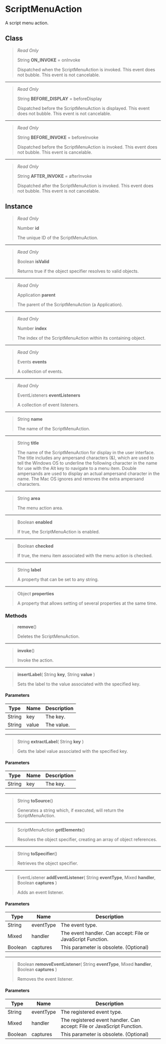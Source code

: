 # ScriptMenuAction
A script menu action.

## Class
> *Read Only* 
> 
> String **ON_INVOKE** = onInvoke
> 
> Dispatched when the ScriptMenuAction is invoked. This event does not bubble. This event is not cancelable.
*** 
> *Read Only* 
> 
> String **BEFORE_DISPLAY** = beforeDisplay
> 
> Dispatched before the ScriptMenuAction is displayed. This event does not bubble. This event is not cancelable.
*** 
> *Read Only* 
> 
> String **BEFORE_INVOKE** = beforeInvoke
> 
> Dispatched before the ScriptMenuAction is invoked. This event does not bubble. This event is cancelable.
*** 
> *Read Only* 
> 
> String **AFTER_INVOKE** = afterInvoke
> 
> Dispatched after the ScriptMenuAction is invoked. This event does not bubble. This event is not cancelable.

## Instance
> *Read Only* 
> 
> Number **id** 
>
> The unique ID of the ScriptMenuAction.
*** 
> *Read Only* 
> 
> Boolean **isValid** 
>
> Returns true if the object specifier resolves to valid objects.
*** 
> *Read Only* 
> 
> Application **parent** 
>
> The parent of the ScriptMenuAction (a Application).
*** 
> *Read Only* 
> 
> Number **index** 
>
> The index of the ScriptMenuAction within its containing object.
*** 
> *Read Only* 
> 
> Events **events** 
>
> A collection of events.
*** 
> *Read Only* 
> 
> EventListeners **eventListeners** 
>
> A collection of event listeners.
*** 
> String **name** 
>
> The name of the ScriptMenuAction.
*** 
> String **title** 
>
> The name of the ScriptMenuAction for display in the user interface. The title includes any ampersand characters (&), which are used to tell the Windows OS to underline the following character in the name for use with the Alt key to navigate to a menu item. Double ampersands are used to display an actual ampersand character in the name. The Mac OS ignores and removes the extra ampersand characters.
*** 
> String **area** 
>
> The menu action area.
*** 
> Boolean **enabled** 
>
> If true, the ScriptMenuAction is enabled.
*** 
> Boolean **checked** 
>
> If true, the menu item associated with the menu action is checked.
*** 
> String **label** 
>
> A property that can be set to any string.
*** 
> Object **properties** 
>
> A property that allows setting of several properties at the same time.

### Methods
> **remove**()
> 
> Deletes the ScriptMenuAction.
*** 
> **invoke**()
> 
> Invoke the action.
*** 
> **insertLabel**( String **key**, String **value** )
> 
> Sets the label to the value associated with the specified key.
#### Parameters
| Type | Name | Description |
|---|---|---|
| String | key | The key. |
| String | value | The value. |

*** 
> String **extractLabel**( String **key** )
> 
> Gets the label value associated with the specified key.
#### Parameters
| Type | Name | Description |
|---|---|---|
| String | key | The key. |

*** 
> String **toSource**()
> 
> Generates a string which, if executed, will return the ScriptMenuAction.
*** 
> ScriptMenuAction **getElements**()
> 
> Resolves the object specifier, creating an array of object references.
*** 
> String **toSpecifier**()
> 
> Retrieves the object specifier.
*** 
> EventListener **addEventListener**( String **eventType**, Mixed **handler**, Boolean **captures** )
> 
> Adds an event listener.
#### Parameters
| Type | Name | Description |
|---|---|---|
| String | eventType | The event type. |
| Mixed | handler | The event handler. Can accept: File or JavaScript Function. |
| Boolean | captures | This parameter is obsolete. (Optional) |

*** 
> Boolean **removeEventListener**( String **eventType**, Mixed **handler**, Boolean **captures** )
> 
> Removes the event listener.
#### Parameters
| Type | Name | Description |
|---|---|---|
| String | eventType | The registered event type. |
| Mixed | handler | The registered event handler. Can accept: File or JavaScript Function. |
| Boolean | captures | This parameter is obsolete. (Optional) |


